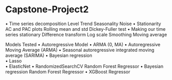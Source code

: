 # Capstone-Project2
•	Time series decomposition
	    Level
	    Trend
	    Seasonality
	    Noise
•	Stationarity
      AC and PAC plots
      Rolling mean and std
      Dickey-Fuller test
•	Making our time series stationary
      Difference transform
      Log scale
      Smoothing
      Moving average




Models Tested
•	Autoregressive Model
•	ARMA (0, MA)
•	Autoregressive Moving Average (ARMA)
•	Seasonal autoregressive integrated moving average (SARIMA)
•	Bayesian regression  
•	Lasso  
•	ElasticNet 
•	RandomizedSearchCV Random Forest Regressor 
•	Bayesian regression Random Forest Regressor 
•	XGBoost Regressor 
